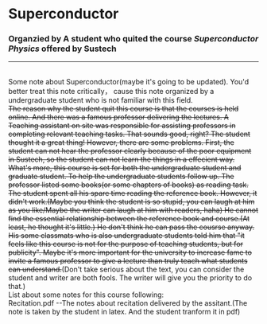 # Superconductor
### Organzied by A student who quited the course _Superconductor Physics_ offered by Sustech
* * *
<br>Some note about Superconductor(maybe it's going to be updated). You'd better treat this note critically， cause this note organized by a undergraduate student who is not familiar with this field. 
<br>~~The reason why the student quit this course is that the courses is held online. And there was a famous professor delivering the lectures. A Teaching assistant on site was responsible for assisting professors in completing relevant teaching tasks. That sounds good, right? The student thought it a great thing! However, there are some problems. First, the student can not hear the professor clearly because of the poor equipment in Sustech, so the student can not learn the things in a effecient way. What's more, this course is set for both the undergraduate student and graduate student. To help the undergraduate students follow up. The professor listed some books(or some chapters of books) as reading task. The student spent all his spare time reading the reference book. However, it didn't work.(Maybe you think the student is so stupid, you can laugh at him as you like/Maybe the writer can laugh at him with readers, haha) He cannot find the essential relationship between the reference book and course.(At least, he thought it's little.) He don't think he can pass the cousrse anyway. His some classmats who is also undergraduate students told him that "it feels like this course is not for the purpose of teaching students, but for publicity". Maybe it's more important for the university to increase fame to invite a famous professor to give a lecture than truly teach what students can understand.~~(Don't take serious about the text, you can consider the student and writer are both fools. The writer will give you the priority to do that.)
<br>List about some notes for this course following:
<br>Recitation.pdf --The notes about recitation delivered by the assitant.(The note is taken by the student in latex. And the student tranform it in pdf)
